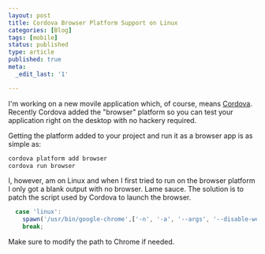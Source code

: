 ```yaml
---
layout: post
title: Cordova Browser Platform Support on Linux
categories: [Blog]
tags: [mobile]
status: published
type: article
published: true
meta:
  _edit_last: '1'

---
```


I'm working on a new movile application which, of course, means [Cordova](). Recently Cordova added the "browser" platform so you can test your application right on the desktop with no hackery required.

Getting the platform added to your project and run it as a browser app is as simple as:

```bash
cordova platform add browser
cordova run browser
```

I, however, am on Linux and when I first tried to run on the browser platform I only got a blank output with no browser. Lame sauce. The solution is to patch the script used by Cordova to launch the browser. 

```js
  case 'linux':
    spawn('/usr/bin/google-chrome',['-n', '-a', '--args', '--disable-web-security', '--user-data-dir=/tmp/temp_chrome_user_data_dir_for_cordova_browser', project] );
    break;
```

Make sure to modify the path to Chrome if needed.
